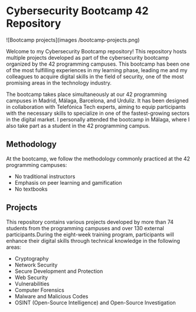 # Cybersecurity Bootcamp 42 Repository

![Bootcamp projects](images /bootcamp-projects.png)

Welcome to my Cybersecurity Bootcamp repository! This repository hosts multiple projects developed as part of the cybersecurity bootcamp organized by the 42 programming campuses. This bootcamp has been one of the most fulfilling experiences in my learning phase, leading me and my colleagues to acquire digital skills in the field of security, one of the most promising areas in the technology industry.

The bootcamp takes place simultaneously at our 42 programming campuses in Madrid, Málaga, Barcelona, and Urduliz. It has been designed in collaboration with Telefónica Tech experts, aiming to equip participants with the necessary skills to specialize in one of the fastest-growing sectors in the digital market. I personally attended the bootcamp in Málaga, where I also take part as a student in the 42 programming campus.

## Methodology

At the bootcamp, we follow the methodology commonly practiced at the 42 programming campuses:

- No traditional instructors
- Emphasis on peer learning and gamification
- No textbooks

## Projects

This repository contains various projects developed by more than 74 students from the programming campuses and over 130 external participants.During the eight-week training program, participants will enhance their digital skills through technical knowledge in the following areas:

- Cryptography
- Network Security
- Secure Development and Protection
- Web Security
- Vulnerabilities
- Computer Forensics
- Malware and Malicious Codes
- OSINT (Open-Source Intelligence) and Open-Source Investigation

